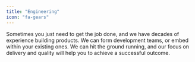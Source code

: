 ```yaml
---
title: "Engineering"
icon: "fa-gears"
---
```


Sometimes you just need to get the job done, and we have decades of experience building products. We can form development teams, or embed within your existing ones. We can hit the ground running, and our focus on delivery and quality will help you to achieve a successful outcome.
